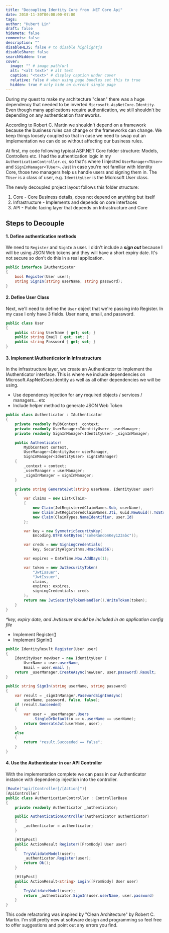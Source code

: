 ```yaml
---
title: "Decoupling Identity Core from .NET Core Api"
date: 2018-11-30T00:00:00-07:00
tags:
author: "Hubert Lin"
draft: false
hidemeta: false
comments: false
description: ""
disableHLJS: false # to disable highlightjs
disableShare: false
searchHidden: true
cover:
  image: "" # image path/url
  alt: "<alt text>" # alt text
  caption: "<text>" # display caption under cover
  relative: false # when using page bundles set this to true
  hidden: true # only hide on current single page
---
```


During my quest to make my architecture "clean" there was a huge dependency that
needed to be inverted `Microsoft.AspNetCore.Identity`. Even though many
applications require authentication, we still shouldn't be depending on any
authentication frameworks.

According to Robert C. Martin we shouldn't depend on a framework because the
business rules can change or the frameworks can change. We keep things loosely
coupled so that in case we need to swap out an implementation we can do so
without affecting our business rules.

At first, my code following typical ASP.NET Core folder structure: Models,
Controllers etc. I had the authentication logic in my
`AuthenticationController.cs`, so that's where I injected `UserManager<TUser>`
and `SignInManager<TUser>`. Just in case you're not familiar with Identity Core,
those two managers help us handle users and signing them in. The `TUser` is a
class of user, e.g. `IdentityUser` is the Microsoft User class.

The newly decoupled project layout follows this folder structure:

1. Core - Core Business details, does not depend on anything but itself
2. Infrastructure - Implements and depends on core interfaces
3. API - Public facing layer that depends on Infrastructure and Core

## Steps to Decouple

#### 1. Define authentication methods

We need to `Register` and `SignIn` a user. I didn't include a _**sign out**_
because I will be using JSON Web tokens and they will have a short expiry date.
It's not secure so don't do this in a real application.

```csharp
public interface IAuthenticator
{
    bool Register(User user);
    string SignIn(string userName, string password);
}
```

#### 2. Define User Class

Next, we'll need to define the `User` object that we're passing into Register.
In my case I only have 3 fields. User name, email, and password.

```csharp
public class User
{
    public string UserName { get; set; }
    public string Email { get; set; }
    public string Password { get; set; }
}
```

#### 3. Implement IAuthenticator in Infrastructure

In the infrastructure layer, we create an Authenticator to implement the
IAuthenticator interface. This is where we include dependencies on
Microsoft.AspNetCore.Identity as well as all other dependencies we will be
using.

- Use dependency injection for any required objects / services / managers... etc
- Include helper method to generate JSON Web Token

```csharp
public class Authenticator : IAuthenticator
{
    private readonly MyDbContext _context;
    private readonly UserManager<IdentityUser> _userManager;
    private readonly SignInManager<IdentityUser> _signInManager;

    public Authenticator(
        MyDbContext context,
        UserManager<IdentityUser> userManager,
        SignInManager<IdentityUser> signInManager)
    {
        _context = context;
        _userManager = userManager;
        _signInManager = signInManager;
    }

    private string GenerateJwt(string userName, IdentityUser user)
    {
        var claims = new List<Claim>
        {
            new Claim(JwtRegisteredClaimNames.Sub, userName),
            new Claim(JwtRegisteredClaimNames.Jti, Guid.NewGuid().ToString()),
            new Claim(ClaimTypes.NameIdentifier, user.Id)
        };

        var key = new SymmetricSecurityKey(
            Encoding.UTF8.GetBytes("someRandomKey123abc"));

        var creds = new SigningCredentials(
            key, SecurityAlgorithms.HmacSha256);

        var expires = DateTime.Now.AddDays(1);

        var token = new JwtSecurityToken(
            "JwtIssuer",
            "JwtIssuer",
            claims,
            expires: expires,
            signingCredentials: creds
        );
        return new JwtSecurityTokenHandler().WriteToken(token);
    }
}
```

_\*key, expiry date, and JwtIssuer should be included in an application config
file_

- Implement Register()
- Implement SignIn()

```csharp
public IdentityResult Register(User user)
{
    IdentityUser newUser = new IdentityUser {
        UserName = user.userName,
        Email = user.email };
    return _userManager.CreateAsync(newUser, user.password).Result;
}

public string SignIn(string userName, string password)
{
    var result = _signInManager.PasswordSignInAsync(
        userName, password, false, false);
    if (result.Succeeded)
    {
        var user = _userManager.Users
            .SingleOrDefault(u => u.userName == userName);
        return GenerateJwt(userName, user);
    }
    else
    {
        return "result.Succeeded == false";
    }
}
```

#### 4. Use the Authenticator in our API Controller

With the implementation complete we can pass in our Authenticator instance with
dependency injection into the controller.

```csharp
[Route("api/[Controller]/[Action]")]
[ApiController]
public class AuthenticationController : ControllerBase
{
    private readonly Authenticator _authenticator;

    public AuthenticationController(Authenticator authenticator)
    {
        _authenticator = authenticator;
    }

    [HttpPost]
    public ActionResult Register([FromBody] User user)
    {
        TryValidateModel(user);
        _authenticator.Register(user);
        return Ok();
    }

    [HttpPost]
    public ActionResult<string> Login([FromBody] User user)
    {
        TryValidateModel(user);
        return _authenticator.SignIn(user.userName, user.password)
    }
}
```

This code refactoring was inspired by "Clean Architecture" by Robert C. Martin.
I'm still pretty new at software design and programming so feel free to offer
suggestions and point out any errors you find.
